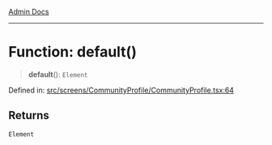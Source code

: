[Admin Docs](/)

***

# Function: default()

> **default**(): `Element`

Defined in: [src/screens/CommunityProfile/CommunityProfile.tsx:64](https://github.com/PalisadoesFoundation/talawa-admin/blob/main/src/screens/CommunityProfile/CommunityProfile.tsx#L64)

## Returns

`Element`
